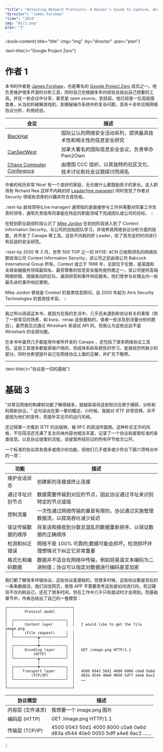 ```yaml
---
"title": "Attacking Network Protocols: A Hacker's Guide to Capture, Analysis, and Exploitation"
"director": "James Forshaw"
"time": "2024"
img: "01/1.png"
plan: "1"
---
```


::book-content{:title="title" :img="img" :by="director" :plan="plan"}

:text-title{:t="Google Project Zero"}
# 作者 1

本书的作者是 [James Forshaw](https://github.com/tyranid)，也是著名的 [Google Project Zero](https://googleprojectzero.blogspot.com/) 成员之一。他负责维护很多开源的分析工具，同时自己也根据多年的经验总结出自己想要的工具。并在一些会议中分享，甚至是 open source。到目前，他已经是一位高级猎食者，从当初的破解游戏机，到揭秘操作系统中的复杂问题，具有十余年应用网络协议分析、利用经验。

| 会议 | 描述 |
| --- | --- |
| [BlackHat](https://www.blackhat.com/) | 国际公认的网络安全活动系列，提供最具技术性和相关性的信息安全研究 |
| [CanSecWest](https://www.secwest.net/) | 加拿大著名的国际信息安全会议，负责举办 Pwn2Own | 
| [Chaos Computer Conference](https://events.ccc.de/) | 由德国 CCC 组织，以其独特的社区文化、技术讨论和社会议题探讨而闻名 |

作者的经历非常 Nice! 有一个良好的家庭，无论做什么都鼓励孩子的家长。走入职场有 Richard Nea 这样不内耗的好 [Leader(line manager)](https://en.wikipedia.org/wiki/Line_management) 同时发现了作者对 Security 领域有浓厚的兴趣并符合其性格。

::text-tip
直线领导(Line manager) 通常指的是直接参与工作并需要对同事工作负责的领导，通常负责指导同事能在特定的职能领域下完成团队或公司的目标。
::

在规划职业路径阶段认识了 [Mike Jordon](https://www.linkedin.com/in/mike-jordon-72193719/) 在初创阶段进入到了 Context Information Security。与公司的创始团队学习，并培养其网络协议分析方面的技能，并开发了 Canape 等工具。这些不内耗的好 Leader，给了其充足的时间进行有前途的安全研究。

::text-tip
2020 年 3 月，世界 500 TOP 之一的 NYSE: ACN 已收购领先的网络防御咨询公司 Context Information Security，该公司之前由母公司 Babcock International Group 所有。Context 成立于 1998 年，总部位于伦敦，是英国和全球金融服务领域最知名、最受尊敬的信息安全服务提供商之一。该公司提供高端网络防御、情报驱动的红队、漏洞研究和事件响应服务。他们曾参与处理业内一些最先进的事件响应案例。

Mike Jordon 曾经是 Context 的首席信息顾问，自 2020 年起为 Airis Security Technologies 的首席技术官。
::

---

我之所以阅读这本书，是因为在我的生活中，几乎还未遇到和协议有关的事情（除了一些常见的场景，如 burp、nmap 这些基础的，或者一些涉及到流量分析的题目）。虽然我见过通过 Wireshark 来调试 API 的，但我认为这些远远不是 Wireshark 的全部功能。

在本书中虽然几乎都是用作者所开发的 Canape ，还包括了很多网络协议工具包，这些工具很多都是家喻户晓的，但成体系和系统性的学习，是我经历所缺少的部分。同时也希望提升自己在网络协议上面的见解，并扩充下眼界。

---


:text-title{:t="协议是一切的基础"}
# 基础 3
"对常见网络的构建和功能了解得越多，就越容易将这些知识应用于捕获、分析和利用新协议。" 这句话出在第一章的概述，小时候。我就对 IETF 非常崇拜，并不是因为他们的宣传，而是朴实无华的运行风格。

还记得第一次看到 IETF 的出版物，被 RFC 的简洁所震撼。这种朴实无华的风格，不仅简洁还充满了复古风味内容也相当丰富，记录了一个协议和提案标准的各类信息。以及协议提案的流程，该提案所经历过的所有环节依次公开。

一个标准的协议具有很多或很少的功能，但他们几乎或多或少符合下面六项特点中的一项：

| 功能 | 描述 |
| --- | --- |
| 维护会话状态 | 创建新的连接或终止连接 |
| 通过寻址识别节点 | 数据需要传输到对应的节点，因此协议通过寻址来识别特定的节点或组 |
| 控制流量 | 一次性通过网络传输的量是有限的。协议通过实施管理数据流，以提高吞吐减少延迟 |
| 保证传输数据的顺序 | 将发送和接收到分散且混乱的数据重新排序，以保证数据的正确顺序 |
| 检测和纠正错误 | 网络不是 100% 可靠的;数据可能会损坏。检测损坏并理想情况下纠正它非常重要 |
| 格式化和编码数据 | 数据并不适合在网络中传输，例如将英语文本编码为二进制值；协议可以指定对数据进行编码甚至加密 |

我们都了解很多传输协议，这些协议是基础的。但很多时候，这些协议都是背后的一条条数据流，我们浏览网页，使用 APP 不需要思考这些是如何进行的，死记硬背不仅内耗自己，还花了很多时间，但在工作中几乎只有面试时才会用到。而基础章节中，作者总结出了自己的一套模型：

```text
┌──────────────────────────────┐                                             
│        Protocol model        │                                             
│                              │                                             
│  ┌────────────────────────┐  │                                             
│  │     Content layer      │  │   I would like to get the file image.png    
│  │     (File request)     │  │                                             
│  └───────────▲────────────┘  │                                             
│              │               │                                             
│  ┌───────────▼────────────┐  │                                             
│  │     Encoding layer     │  │   GET /image.png HTTP/1.1                   
│  │         (HTTP)         │  │                                             
│  └───────────▲────────────┘  │                                             
│              │               │                                             
│  ┌───────────▼────────────┐  │                                             
│  │    Transport layer     │  │   4500 0043 50d1 4000 8000 c0a8 0a6d        
│  │        (TCP/IP)        │  │   d83a d544 40e0 0050 5dff a4e6 6ac2        
│  └────────────────────────┘  │   ……                                        
│                              │                                             
└──────────────────────────────┘
```

| 协议模型 | 描述  |
| --- | --- |
| 内容层 (文件请求) | 我想要一个 image.png 图片 |
| 编码层 (HTTP) | GET /image.png HTTP/1.1 |
| 传输层 (TCP/IP) | 4500 0043 50d1 4000 8000 c0a8 0a6d <br> d83a d544 40e0 0050 5dff a4e6 6ac2 …… | 

::
